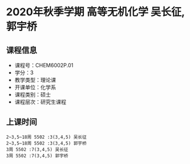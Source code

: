 # 2020年秋季学期 高等无机化学 吴长征, 郭宇桥






## 课程信息

- 课程号：CHEM6002P.01
- 学分：3
- 教学类型：理论课
- 开课单位：化学系
- 课程类别：硕士
- 课程层次：研究生课程

## 上课时间

```
2~3,5~18周 5502 :3(3,4,5) 吴长征
2~3,5~18周 5502 :3(3,4,5) 郭宇桥
3周 5502 :7(3,4,5) 吴长征
3周 5502 :7(3,4,5) 郭宇桥
```


